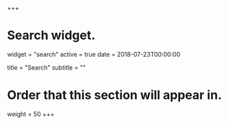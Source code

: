 +++
# Search widget.
widget = "search"
active = true
date = 2018-07-23T00:00:00

title = "Search"
subtitle = ""

# Order that this section will appear in.
weight = 50
+++
